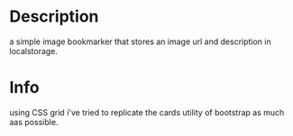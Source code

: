 # Description
a simple image bookmarker that stores an image url and description in localstorage.

# Info
using CSS grid i've tried to replicate the cards utility of bootstrap as much aas possible.


#

